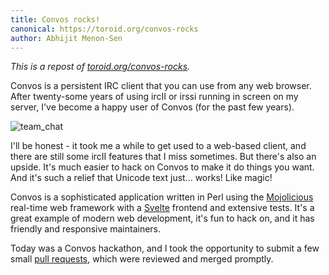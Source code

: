 ```yaml
---
title: Convos rocks!
canonical: https://toroid.org/convos-rocks
author: Abhijit Menon-Sen
---
```


*This is a repost of [toroid.org/convos-rocks](https://toroid.org/convos-rocks).*

Convos is a persistent IRC client that you can use from any web browser. After
twenty-some years of using ircII or irssi running in screen on my server, I've
become a happy user of Convos (for the past few years).

![team_chat](https://imgs.xkcd.com/comics/team_chat.png)

I'll be honest - it took me a while to get used to a web-based client, and
there are still some ircII features that I miss sometimes. But there's also an
upside. It's much easier to hack on Convos to make it do things you want. And
it's such a relief that Unicode text just... works! Like magic!

Convos is a sophisticated application written in Perl using the
[Mojolicious](https://mojolicious.org/) real-time web framework with a
[Svelte](https://svelte.dev/) frontend and extensive tests. It's a great
example of modern web development, it's fun to hack on, and it has friendly and
responsive maintainers.

Today was a Convos hackathon, and I took the opportunity to submit a few small
[pull requests](https://github.com/convos-chat/convos/pulls?q=author%3Aamenonsen),
which were reviewed and merged promptly.
